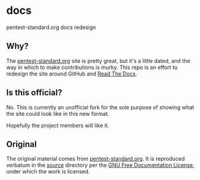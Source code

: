 # docs
pentest-standard.org docs redesign

## Why?

The [pentest-standard.org](http://pentest-standard.org) site is pretty great, but it's a little dated, and the way in which to make contributions is murky. This repo is an effort to redesign the site around GitHub and [Read The Docs](https://readthedocs.org/).

## Is this official?

No. This is currently an unofficial fork for the sole purpose of showing what the site could look like in this new format.

Hopefully the project members will like it.

## Original

The original material comes from [pentest-standard.org](http://pentest-standard.org). It is reproduced verbatum in the [source](./source/) directory per the [GNU Free Documentation License](http://www.gnu.org/licenses/old-licenses/fdl-1.2.txt), under which the work is licensed.
